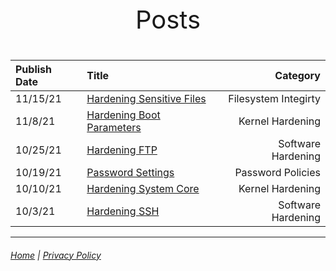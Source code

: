 <p style="text-align: center; font-size: 40px;">Posts</p>


|Publish Date|Title|Category|
|:-  |:-| -:|
|11/15/21   |[Hardening Sensitive Files](https://mksipe.github.io/mksipe/posts/hardeningsensitivefiles)|Filesystem Integirty|
|11/8/21    |[Hardening Boot Parameters](https://mksipe.github.io/mksipe/posts/hardenbootparams)|Kernel Hardening|
|10/25/21   |[Hardening FTP](https://mksipe.github.io/mksipe/posts/hardeningFTP)|Software Hardening|
|10/19/21   |[Password Settings](https://mksipe.github.io/mksipe/posts/passsettings)|Password Policies|
|10/10/21   |[Hardening System Core](https://mksipe.github.io/mksipe/posts/hardenlinuxcore)|Kernel Hardening|
|10/3/21    |[Hardening SSH](https://mksipe.github.io/mksipe/posts/hardeningssh)|Software Hardening|
---

###### [Home](https://mksipe.github.io/mksipe/) | [Privacy Policy](https://mksipe.github.io/mksipe/Privacy)